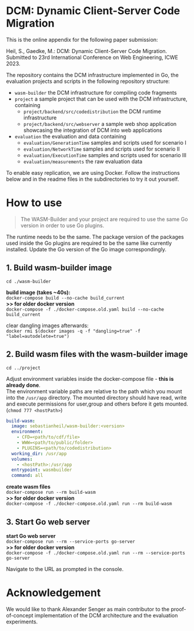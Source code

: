 # DCM: Dynamic Client-Server Code Migration

This is the online appendix for the following paper submission:

Heil, S., Gaedke, M.: DCM: Dynamic Client-Server Code Migration. Submitted to 23rd International Conference on Web Engineering, ICWE 2023.


The repository contains the DCM infrastructure implemented in Go, the evaluation projects and scripts in the following repository structure:

- `wasm-builder` the DCM infrastructure for compiling code fragments
- `project` a sample project that can be used with the DCM infrastructure, containing
  - `project/backend/src/codedistribution` the DCM runtime infrastructure
  - `project/backend/src/webserver` a sample web shop application showcasing the integration of DCM into web applications
- `evaluation` the evaluation and data containing
  - `evaluation/GenerationTime` samples and scripts used for scenario I
  - `evaluation/NetworkTime` samples and scripts used for scenario II
  - `evaluation/ExecutionTime` samples and scripts used for scenario III
  - `evaluation/measurements` the raw evaluation data

To enable easy replication, we are using Docker. Follow the instructions below and in the readme files in the subdirectories to try it out yourself.

# How to use

> The WASM-Builder and your project are required to use the same Go version in order to use Go plugins.

The runtime needs to be the same. The package version of the packages used inside the Go plugins are required to be the same like currently installed. Update the Go version of the Go image correspondingly.

## 1. Build wasm-builder image

`cd ./wasm-builder`

**build image (takes ~40s):**  
`docker-compose build --no-cache build_current`  
**>> for older docker version**  
`docker-compose -f ./docker-compose.old.yaml build --no-cache build_current`

clear dangling images afterwards:  
`docker rmi $(docker images -q -f "dangling=true" -f "label=autodelete=true")`

## 2. Build wasm files with the wasm-builder image

`cd ../project`

Adjust environment variables inside the docker-compose file - **this is already done**.  
The environment variable paths are relative to the path which you mount into the `/usr/app` directory. The mounted directory should have read, write and execute permissions for user,group and others before it gets mounted. (`chmod 777 <hostPath>`)

```yml
build-wasm:
  image: sebastianheil/wasm-builder:<version>
  environment:
    - CFD=<path/to/cdf/file>
    - WWW=<path/to/public/folder>
    - PLUGINS=<path/to/codedistribution>
  working_dir: /usr/app
  volumes:
    - <hostPath>:/usr/app
  entrypoint: wasmbuilder
  command: all
```

**create wasm files**  
`docker-compose run --rm build-wasm`  
**>> for older docker version**  
`docker-compose -f ./docker-compose.old.yaml run --rm build-wasm`

## 3. Start Go web server

**start Go web server**  
`docker-compose run --rm --service-ports go-server`  
**>> for older docker version**  
`docker-compose -f ./docker-compose.old.yaml run --rm --service-ports go-server`

Navigate to the URL as prompted in the console.

# Acknowledgement
We would like to thank Alexander Senger as main contributor to the proof-of-concept implementation of the DCM architecture and the evaluation experiments.
